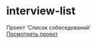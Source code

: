 # interview-list
Проект 'Список собеседований'</br>
<a href="https://interview-list-mu.vercel.app/auth">Посмотреть проект</a>
